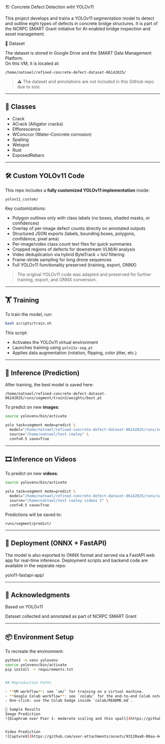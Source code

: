🏗️ Concrete Defect Detection wiht YOLOv11

This project develops and trains a YOLOv11 segmentation model to detect and outline eight types of defects in concrete bridge structures.
It is part of the NCRPC SMART Grant initiative for AI-enabled bridge inspection and asset management.

📁 Dataset

The dataset is stored in Google Drive and the SMART Data Management Platform.  
On this VM, it is located at:

```
/home/natnael/refined-concrete-defect-dataset-06142025/
```

> ⚠️ The dataset and annotations are not included in this GitHub repo due to size.

---

## 🧠 Classes

- Crack  
- ACrack (Alligator cracks)
- Efflorescence  
- WConccor (Water–Concrete corrosion) 
- Spalling  
- Wetspot  
- Rust  
- ExposedRebars  

---

## 🛠️ Custom YOLOv11 Code

This repo includes a **fully customized YOLOv11 implementation** inside:

```
yolov11_custom/
```


Key customizations:
- Polygon outlines only with class labels (no boxes, shaded masks, or confidences)
- Overlay of per-image defect counts directly on annotated outputs
- Structured JSON exports (labels, bounding boxes, polygons, confidence, pixel area)
- Per-image/video class count text files for quick summaries
- Cropped regions of defects for downstream VLM/AI analysis
- Video deduplication via hybrid ByteTrack + IoU filtering
- Frame-stride sampling for long drone sequences
- Full YOLOv11 functionality preserved (training, export, ONNX)

> The original YOLOv11 code was adapted and preserved for further training, export, and ONNX conversion.

---

## 🏋️ Training

To train the model, run:

```bash
bash scripts/train.sh
```

This script:
- Activates the YOLOv11 virtual environment
- Launches training using `yolo11x-seg.pt`
- Applies data augmentation (rotation, flipping, color jitter, etc.)

---

## 🧪 Inference (Prediction)

After training, the best model is saved here:

```
/home/natnael/refined-concrete-defect-dataset-06142025/runs/segment/train3/weights/best.pt
```

To predict on new **images**:

```bash
source yolovenv/bin/activate

yolo task=segment mode=predict \
  model="/home/natnael/refined-concrete-defect-dataset-06142025/runs/segment/train3/weights/best.pt" \
  source="/home/natnael/test cowley" \
  conf=0.5 save=True
```

---

## 🎞️ Inference on Videos

To predict on new **videos**:

```bash
source yolovenv/bin/activate

yolo task=segment mode=predict \
  model="/home/natnael/refined-concrete-defect-dataset-06142025/runs/segment/train3/weights/best.pt" \
  source="/home/natnael/test cowley videos 2" \
  conf=0.5 save=True
```

Predictions will be saved to:

```
runs/segment/predict/
```

---

## 🚀 Deployment (ONNX + FastAPI)
The model is also exported to ONNX format and served via a FastAPI web app for real-time inference.
Deployment scripts and backend code are available in the separate repo:

yolo11-fastapi-app/

---

## 🙌 Acknowledgments
Based on YOLOv11

Dataset collected and annotated as part of NCRPC SMART Grant

---

## 📦 Environment Setup

To recreate the environment:

```bash
python3 -m venv yolovenv
source yolovenv/bin/activate
pip install -r requirements.txt


## Reproduction Paths

- **VM workflow**: see `vm/` for training on a virtual machine.
- **Google Colab workflow**: see `colab/` for the end-to-end Colab notebook and helper scripts.
- One-click: use the Colab badge inside `colab/README.md`.

📸 Sample Results
Image Prediction
![Diaphram over Pier 1- moderate scaling and thin spall](https://github.com/user-attachments/assets/4b58d0c7-9aea-4a0e-bf64-04208ec17859)


Video Prediction
![Capture9](https://github.com/user-attachments/assets/93120aa0-00aa-4e92-b2a9-ab2e7bef55fb)
